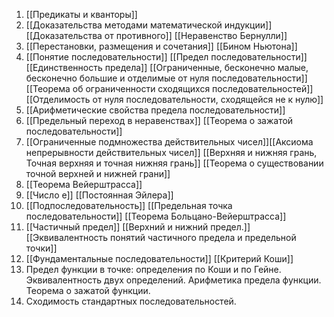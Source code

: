 1. [[Предикаты и кванторы]]
2. [[Доказательства методами математической индукции]] [[Доказательства от противного]] [[Неравенство Бернулли]]
3. [[Перестановки, размещения и сочетания]] [[Бином Ньютона]]
4. [[Понятие последовательности]] [[Предел последовательности]] [[Единственность предела]] [[Ограниченные, бесконечно малые, бесконечно большие  и отделимые от нуля последовательности]] [[Теорема об ограниченности сходящихся последовательностей]] [[Отделимость от нуля последовательности, сходящейся не к нулю]]
5. [[Арифметические свойства предела последовательности]]
6. [[Предельный переход в неравенствах]] [[Теорема о зажатой последовательности]]
7. [[Ограниченные подмножества действительных чисел]][[Аксиома непрерывности действительных чисел]] [[Верхняя и нижняя грань, Точная верхняя и точная нижняя грань]] [[Теорема о существовании точной верхней и нижней грани]]
8. [[Теорема Вейерштрасса]]
9. [[Число е]] [[Постоянная Эйлера]]
10. [[Подпоследовательность]] [[Предельная точка последовательности]] [[Теорема Больцано-Вейерштрасса]]
11. [[Частичный предел]] [[Верхний и нижний предел.]] [[Эквивалентность понятий частичного предела и предельной точки]]
12. [[Фундаментальные последовательности]] [[Критерий Коши]]
13. Предел функции в точке: определения по Коши и по Гейне. Эквивалентность двух определений. Арифметика предела функции. Теорема о зажатой функции. 
14.  Сходимость стандартных последовательностей.